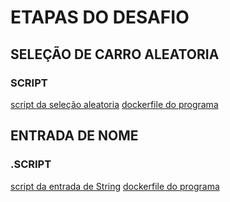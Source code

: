 # ETAPAS DO DESAFIO

## SELEÇÃO DE CARRO ALEATORIA

### SCRIPT
  
  [script da seleção aleatoria](/Sprint%204/Desafio/carguru/carguru.py)
  [dockerfile do programa](/Sprint%204/Desafio/carguru/Dockerfile)

## ENTRADA DE NOME

### .SCRIPT

[script da entrada de String](/Sprint%204/Desafio/mask/mask.py)
[dockerfile do programa](/Sprint%204/Desafio/mask/Dockerfile)
